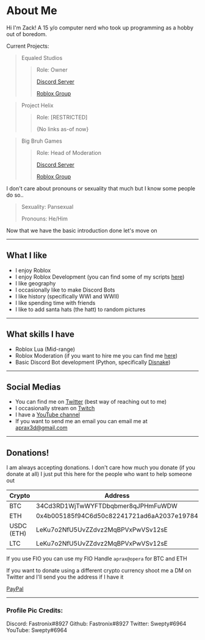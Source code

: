 # About Me

Hi I'm Zack! A 15 y/o computer nerd who took up programming as a hobby out of boredom.

Current Projects:

> Equaled Studios
>> Role: Owner
>>
>> [Discord Server](https://discord.gg/AeDQm7Vu7M)
>>
>> [Roblox Group](rblx.social/16156727)

> Project Helix
>> Role: [RESTRICTED]
>>
>> {No links as-of now}

> Big Bruh Games
>> Role: Head of Moderation
>>
>> [Discord Server](https://discord.gg/bigbruhgames)
>>
>> [Roblox Group](https://rblx.social/6255283)

I don't care about pronouns or sexuality that much but I know some people do so..


> Sexuality: Pansexual
> 
> Pronouns: He/Him

Now that we have the basic introduction done let's move on

-------------

## What I like

- I enjoy Roblox
- I enjoy Roblox Development (you can find some of my scripts [here](https://github.com/Apraxed/ApraxRobloxModules))
- I like geography
- I occasionally like to make Discord Bots 
- I like history (specifically WWI and WWII)
- I like spending time with friends
- I like to add santa hats (the hatt) to random pictures

-------------

## What skills I have

- Roblox Lua (Mid-range)
- Roblox Moderation (if you want to hire me you can find me [here](https://talent.roblox.com/creators/191641041))
- Basic Discord Bot development (Python, specifically [Disnake](https://disnake.dev))

-------------

## Social Medias

- You can find me on [Twitter](https://www.twitter.com/Aprax3d) (best way of reaching out to me)
- I occasionally stream on [Twitch](https://twitch.tv/Aprax3d)
- I have a [YouTube channel](https://youtube.com/@Apraxed)
- If you want to send me an email you can email me at [aprax3d@gmail.com](mailto:aprax3d+github@gmail.com) 

-------------
## Donations!

I am always accepting donations. I don't care how much you donate (if you donate at all) I just put this here for the people who want to help someone out 

| Crypto     |                  Address                   |
|------------|--------------------------------------------|
| BTC        | 34Cd3RD1WjTwWYFTDbqbmer8qJPHmFuWDW         |
| ETH        | 0x4b005185f94C6d50c82241721ad6aA2037e19784 |
| USDC (ETH) | LeKu7o2NfU5UvZZdvz2MqBPVxPwVSv12sE |
| LTC        | LeKu7o2NfU5UvZZdvz2MqBPVxPwVSv12sE         |

If you use FIO you can use my FIO Handle `aprax@opera` for BTC and ETH

If you want to donate using a different crypto currency shoot me a DM on Twitter and I'll send you the address if I have it

[PayPal](https://paypal.me/aprax3d)

-----------

### Profile Pic Credits:

Discord: Fastronix#8927
Github: Fastronix#8927
Twitter: Swepty#6964
YouTube: Swepty#6964
